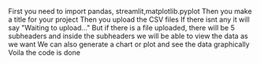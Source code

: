 First you need to import pandas, streamlit,matplotlib.pyplot
Then you make a title for your project
Then you upload the CSV files
If there isnt any it will say "Waiting to upload..."
But if there is a file uploaded, there will be 5 subheaders and inside the subheaders we will be able to view the data as we want 
We can also generate a chart or plot and see the data graphically 
Voila the code is done